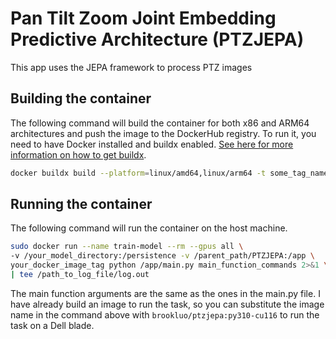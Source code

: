 # Pan Tilt Zoom Joint Embedding Predictive Architecture (PTZJEPA)

This app uses the JEPA framework to process PTZ images

## Building the container

The following command will build the container for both x86 and ARM64 architectures and push the image to the DockerHub registry.
To run it, you need to have Docker installed and buildx enabled.
[See here for more information on how to get buildx](https://docs.docker.com/build/architecture/#buildx).

```bash
docker buildx build --platform=linux/amd64,linux/arm64 -t some_tag_name -f Dockerfile --push .
```

## Running the container

The following command will run the container on the host machine.

```bash
sudo docker run --name train-model --rm --gpus all \
-v /your_model_directory:/persistence -v /parent_path/PTZJEPA:/app \
your_docker_image_tag python /app/main.py main_function_commands 2>&1 \ 
| tee /path_to_log_file/log.out
```

The main function arguments are the same as the ones in the main.py file.
I have already build an image to run the task, so you can substitute the image name in the command above with `brookluo/ptzjepa:py310-cu116` to run the task on a Dell blade.
